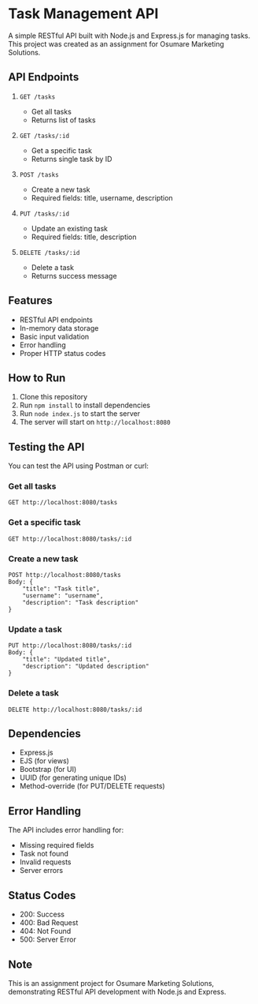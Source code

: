 # Task Management API

A simple RESTful API built with Node.js and Express.js for managing tasks. This project was created as an assignment for Osumare Marketing Solutions.

## API Endpoints

1. `GET /tasks`
   - Get all tasks
   - Returns list of tasks

2. `GET /tasks/:id`
   - Get a specific task
   - Returns single task by ID

3. `POST /tasks`
   - Create a new task
   - Required fields: title, username, description

4. `PUT /tasks/:id`
   - Update an existing task
   - Required fields: title, description

5. `DELETE /tasks/:id`
   - Delete a task
   - Returns success message

## Features
- RESTful API endpoints
- In-memory data storage
- Basic input validation
- Error handling
- Proper HTTP status codes

## How to Run
1. Clone this repository
2. Run `npm install` to install dependencies
3. Run `node index.js` to start the server
4. The server will start on `http://localhost:8080`

## Testing the API
You can test the API using Postman or curl:

### Get all tasks
```
GET http://localhost:8080/tasks
```

### Get a specific task
```
GET http://localhost:8080/tasks/:id
```

### Create a new task
```
POST http://localhost:8080/tasks
Body: {
    "title": "Task title",
    "username": "username",
    "description": "Task description"
}
```

### Update a task
```
PUT http://localhost:8080/tasks/:id
Body: {
    "title": "Updated title",
    "description": "Updated description"
}
```

### Delete a task
```
DELETE http://localhost:8080/tasks/:id
```

## Dependencies
- Express.js
- EJS (for views)
- Bootstrap (for UI)
- UUID (for generating unique IDs)
- Method-override (for PUT/DELETE requests)

## Error Handling
The API includes error handling for:
- Missing required fields
- Task not found
- Invalid requests
- Server errors

## Status Codes
- 200: Success
- 400: Bad Request
- 404: Not Found
- 500: Server Error

## Note
This is an assignment project for Osumare Marketing Solutions, demonstrating RESTful API development with Node.js and Express. 